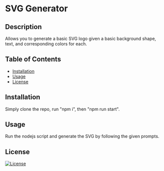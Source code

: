 # SVG Generator

## Description

Allows you to generate a basic SVG logo given a basic background shape, text, and corresponding colors for each.

## Table of Contents

- [Installation](#installation)
- [Usage](#usage)
- [License](#license)

## Installation

Simply clone the repo, run "npm i", then "npm run start".

## Usage

Run the nodejs script and generate the SVG by following the given prompts.

## License

[![License](https://img.shields.io/badge/License-MIT-yellow.svg)](http://opensource.org/licenses/MIT)
